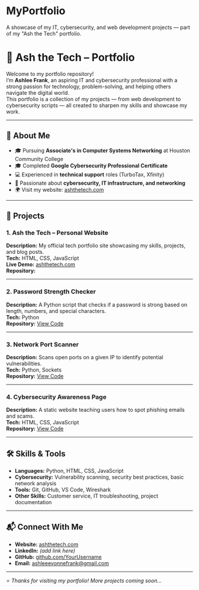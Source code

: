 # MyPortfolio
A showcase of my IT, cybersecurity, and web development projects — part of my "Ash the Tech" portfolio.



# 🌟 Ash the Tech – Portfolio

Welcome to my portfolio repository!  
I’m **Ashlee Frank**, an aspiring IT and cybersecurity professional with a strong passion for technology, problem-solving, and helping others navigate the digital world.  
This portfolio is a collection of my projects — from web development to cybersecurity scripts — all created to sharpen my skills and showcase my work.

---

## 📌 About Me
- 🎓 Pursuing **Associate's in Computer Systems Networking** at Houston Community College  
- 🎓 Completed **Google Cybersecurity Professional Certificate**  
- 💻 Experienced in **technical support** roles (TurboTax, Xfinity)  
- 🔐 Passionate about **cybersecurity, IT infrastructure, and networking**  
- 🌍 Visit my website: [ashthetech.com](https://www.ashthetech.com/home)  

---

## 📂 Projects

### **1. Ash the Tech – Personal Website**
**Description:** My official tech portfolio site showcasing my skills, projects, and blog posts.  
**Tech:** HTML, CSS, JavaScript  
**Live Demo:** [ashthetech.com](https://www.ashthetech.com/home)  
**Repository:** 
  

---

### **2. Password Strength Checker**
**Description:** A Python script that checks if a password is strong based on length, numbers, and special characters.  
**Tech:** Python  
**Repository:**  [View Code](https://github.com/AshleeFrank/MyPortfolio/blob/main/Password-Strength-Checker.ipynb)


---

### **3. Network Port Scanner**
**Description:** Scans open ports on a given IP to identify potential vulnerabilities.  
**Tech:** Python, Sockets  
**Repository:**   [View Code](https://github.com/AshleeFrank/MyPortfolio/blob/main/Network_Port_Scanner.ipynb)



---

### **4. Cybersecurity Awareness Page**
**Description:** A static website teaching users how to spot phishing emails and scams.  
**Tech:** HTML, CSS, JavaScript  
**Repository:** [View Code](#)  

---

## 🛠 Skills & Tools
- **Languages:** Python, HTML, CSS, JavaScript  
- **Cybersecurity:** Vulnerability scanning, security best practices, basic network analysis  
- **Tools:** Git, GitHub, VS Code, Wireshark  
- **Other Skills:** Customer service, IT troubleshooting, project documentation  

---

## 📬 Connect With Me
- **Website:** [ashthetech.com](https://www.ashthetech.com/home)  
- **LinkedIn:** *(add link here)*  
- **GitHub:** [github.com/YourUsername](https://github.com/YourUsername)  
- **Email:** ashleeevonnefrank@gmail.com  

---
⭐ *Thanks for visiting my portfolio! More projects coming soon...*
